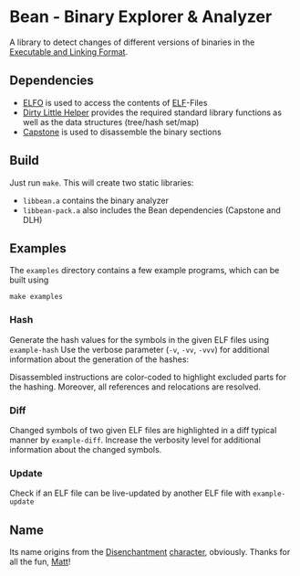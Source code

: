 Bean - Binary Explorer & Analyzer
=================================

A library to detect changes of different versions of binaries in the [Executable and Linking Format](https://en.wikipedia.org/wiki/Executable_and_Linkable_Format).


Dependencies
------------

 - [ELFO](https://gitlab.cs.fau.de/heinloth/elfo) is used to access the contents of [ELF](https://en.wikipedia.org/wiki/Executable_and_Linkable_Format)-Files
 - [Dirty Little Helper](https://gitlab.cs.fau.de/heinloth/dlh) provides the required standard library functions as well as the data structures (tree/hash set/map)
 - [Capstone](http://www.capstone-engine.org/) is used to disassemble the binary sections


Build
-----

Just run `make`. This will create two static libraries:

 - `libbean.a` contains the binary analyzer
 - `libbean-pack.a` also includes the Bean dependencies (Capstone and DLH)


Examples
--------

The `examples` directory contains a few example programs, which can be built using

    make examples

### Hash

Generate the hash values for the symbols in the given ELF files using `example-hash`
Use the verbose parameter (`-v`, `-vv`, `-vvv`) for additional information about the generation of the hashes:

Disassembled instructions are color-coded to highlight excluded parts for the
hashing. Moreover, all references and relocations are resolved.


### Diff

Changed symbols of two given ELF files are highlighted in a diff typical manner by `example-diff`.
Increase the verbosity level for additional information about the changed
symbols.


### Update

Check if an ELF file can be live-updated by another ELF file with `example-update`


Name
----

Its name origins from the [Disenchantment](https://en.wikipedia.org/wiki/Disenchantment_(TV_series)) [character](https://disenchantment.fandom.com/wiki/Elfo), obviously.
Thanks for all the fun, [Matt](https://en.wikipedia.org/wiki/Matt_Groening)!
